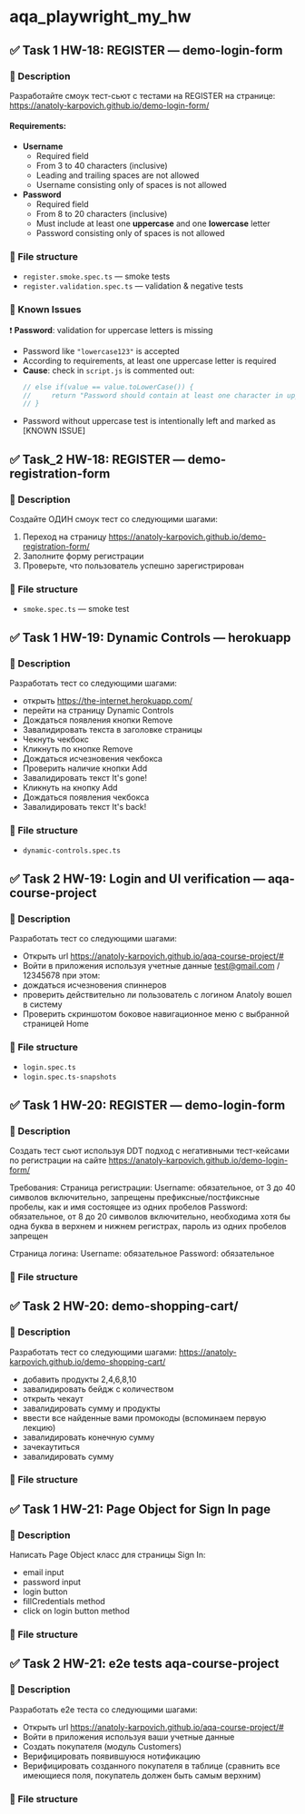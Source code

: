 # aqa_playwright_my_hw

## ✅ Task 1 HW-18: REGISTER — demo-login-form

### 📄 Description

Разработайте смоук тест-сьют с тестами на REGISTER на странице:  
https://anatoly-karpovich.github.io/demo-login-form/

#### Requirements:
- **Username**
  - Required field
  - From 3 to 40 characters (inclusive)
  - Leading and trailing spaces are not allowed
  - Username consisting only of spaces is not allowed
- **Password**
  - Required field
  - From 8 to 20 characters (inclusive)
  - Must include at least one **uppercase** and one **lowercase** letter
  - Password consisting only of spaces is not allowed

### 📁 File structure

- `register.smoke.spec.ts` — smoke tests
- `register.validation.spec.ts` — validation & negative tests

### 🐞 Known Issues

❗️ **Password**: validation for uppercase letters is missing  
- Password like `"lowercase123"` is accepted  
- According to requirements, at least one uppercase letter is required  
- **Cause**: check in `script.js` is commented out:
  ```js
  // else if(value == value.toLowerCase()) {
  //     return "Password should contain at least one character in upper case"
  // }
- Password without uppercase test is intentionally left and marked as [KNOWN ISSUE]

## ✅ Task_2 HW-18: REGISTER — demo-registration-form

### 📄 Description
Создайте ОДИН смоук тест со следующими шагами:

1. Переход на страницу https://anatoly-karpovich.github.io/demo-registration-form/
2. Заполните форму регистрации
3. Проверьте, что пользователь успешно зарегистрирован

### 📁 File structure
- `smoke.spec.ts` — smoke test
  
## ✅ Task 1 HW-19: Dynamic Controls — herokuapp

### 📄 Description

Разработать тест со следующими шагами:
  - открыть https://the-internet.herokuapp.com/
  - перейти на страницу Dynamic Controls
  - Дождаться появления кнопки Remove
  - Завалидировать текста в заголовке страницы
  - Чекнуть чекбокс
  - Кликнуть по кнопке Remove
  - Дождаться исчезновения чекбокса
  - Проверить наличие кнопки Add
  - Завалидировать текст It's gone!
  - Кликнуть на кнопку Add
  - Дождаться появления чекбокса
  - Завалидировать текст It's back!

### 📁 File structure
- `dynamic-controls.spec.ts`

## ✅ Task 2 HW-19: Login and UI verification — aqa-course-project

### 📄 Description

Разработать тест со следующими шагами:
 - Открыть url https://anatoly-karpovich.github.io/aqa-course-project/#
 - Войти в приложения используя учетные данные test@gmail.com / 12345678 при этом:
 - дождаться исчезновения спиннеров
 - проверить действительно ли пользователь с логином Anatoly вошел в систему
 - Проверить скриншотом боковое навигационное меню с выбранной страницей Home

### 📁 File structure
- `login.spec.ts`
- `login.spec.ts-snapshots`


## ✅ Task 1 HW-20: REGISTER — demo-login-form

### 📄 Description

Создать тест сьют используя DDT подход с негативными тест-кейсами по регистрации на сайте
https://anatoly-karpovich.github.io/demo-login-form/

Требования:
Страница регистрации:
  Username: обязательное, от 3 до 40 символов включительно, запрещены префиксные/постфиксные пробелы, как и имя состоящее из одних пробелов
  Password: обязательное, от 8 до 20 символов включительно, необходима хотя бы одна буква в верхнем и нижнем регистрах, пароль из одних пробелов запрещен

Страница логина:
  Username: обязательное
  Password: обязательное
  
### 📁 File structure


## ✅ Task 2 HW-20: demo-shopping-cart/

### 📄 Description

Разработать тест со следующими шагами:
https://anatoly-karpovich.github.io/demo-shopping-cart/
  - добавить продукты 2,4,6,8,10
  - завалидировать бейдж с количеством
  - открыть чекаут
  - завалидировать сумму и продукты
  - ввести все найденные вами промокоды (вспоминаем первую лекцию)
  - завалидировать конечную сумму
  - зачекаутиться
  - завалидировать сумму

### 📁 File structure


## ✅ Task 1 HW-21: Page Object for Sign In page

### 📄 Description

Написать Page Object класс для страницы Sign In:
  - email input
  - password input
  - login button
  - fillCredentials method
  - click on login button method

### 📁 File structure



## ✅ Task 2 HW-21: e2e tests aqa-course-project

### 📄 Description

Разработать е2е теста со следующими шагами:
 - Открыть url https://anatoly-karpovich.github.io/aqa-course-project/#
 - Войти в приложения используя ваши учетные данные 
 - Создать покупателя (модуль Customers)
 - Верифицировать появившуюся нотификацию
 - Верифицировать созданного покупателя в таблице (сравнить все имеющиеся поля, покупатель должен быть самым верхним)

### 📁 File structure

